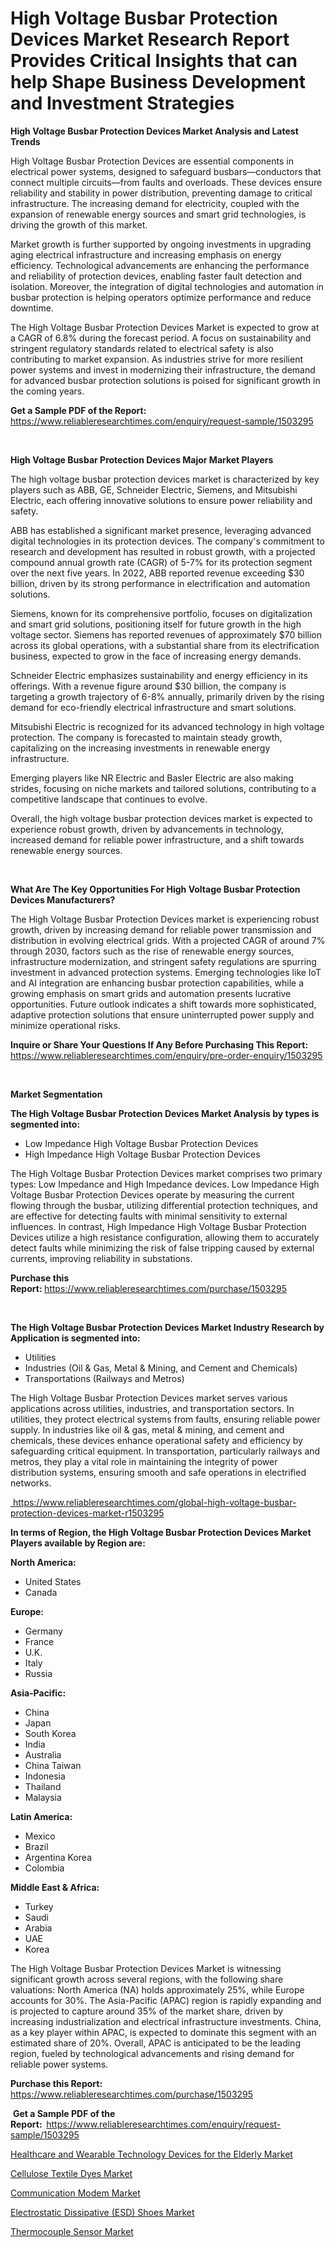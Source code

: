 <p><h1>High Voltage Busbar Protection Devices Market Research Report Provides Critical Insights that can help Shape Business Development and Investment Strategies</h1></p><p><strong>High Voltage Busbar Protection Devices Market Analysis and Latest Trends</strong></p>
<p><p>High Voltage Busbar Protection Devices are essential components in electrical power systems, designed to safeguard busbars—conductors that connect multiple circuits—from faults and overloads. These devices ensure reliability and stability in power distribution, preventing damage to critical infrastructure. The increasing demand for electricity, coupled with the expansion of renewable energy sources and smart grid technologies, is driving the growth of this market. </p><p>Market growth is further supported by ongoing investments in upgrading aging electrical infrastructure and increasing emphasis on energy efficiency. Technological advancements are enhancing the performance and reliability of protection devices, enabling faster fault detection and isolation. Moreover, the integration of digital technologies and automation in busbar protection is helping operators optimize performance and reduce downtime.</p><p>The High Voltage Busbar Protection Devices Market is expected to grow at a CAGR of 6.8% during the forecast period. A focus on sustainability and stringent regulatory standards related to electrical safety is also contributing to market expansion. As industries strive for more resilient power systems and invest in modernizing their infrastructure, the demand for advanced busbar protection solutions is poised for significant growth in the coming years.</p></p>
<p><strong>Get a Sample PDF of the Report:&nbsp;</strong> <a href="https://www.reliableresearchtimes.com/enquiry/request-sample/1503295?utm_campaign=1266&utm_medium=2&utm_source=Github&utm_content=ia&utm_term=27092024&utm_id=high-voltage-busbar-protection-devices">https://www.reliableresearchtimes.com/enquiry/request-sample/1503295</a></p>
<p>&nbsp;</p>
<p><strong>High Voltage Busbar Protection Devices Major Market Players</strong></p>
<p><p>The high voltage busbar protection devices market is characterized by key players such as ABB, GE, Schneider Electric, Siemens, and Mitsubishi Electric, each offering innovative solutions to ensure power reliability and safety. </p><p>ABB has established a significant market presence, leveraging advanced digital technologies in its protection devices. The company's commitment to research and development has resulted in robust growth, with a projected compound annual growth rate (CAGR) of 5-7% for its protection segment over the next five years. In 2022, ABB reported revenue exceeding $30 billion, driven by its strong performance in electrification and automation solutions.</p><p>Siemens, known for its comprehensive portfolio, focuses on digitalization and smart grid solutions, positioning itself for future growth in the high voltage sector. Siemens has reported revenues of approximately $70 billion across its global operations, with a substantial share from its electrification business, expected to grow in the face of increasing energy demands.</p><p>Schneider Electric emphasizes sustainability and energy efficiency in its offerings. With a revenue figure around $30 billion, the company is targeting a growth trajectory of 6-8% annually, primarily driven by the rising demand for eco-friendly electrical infrastructure and smart solutions.</p><p>Mitsubishi Electric is recognized for its advanced technology in high voltage protection. The company is forecasted to maintain steady growth, capitalizing on the increasing investments in renewable energy infrastructure.</p><p>Emerging players like NR Electric and Basler Electric are also making strides, focusing on niche markets and tailored solutions, contributing to a competitive landscape that continues to evolve.</p><p>Overall, the high voltage busbar protection devices market is expected to experience robust growth, driven by advancements in technology, increased demand for reliable power infrastructure, and a shift towards renewable energy sources.</p></p>
<p>&nbsp;</p>
<p><strong>What Are The Key Opportunities For High Voltage Busbar Protection Devices Manufacturers?</strong></p>
<p><p>The High Voltage Busbar Protection Devices market is experiencing robust growth, driven by increasing demand for reliable power transmission and distribution in evolving electrical grids. With a projected CAGR of around 7% through 2030, factors such as the rise of renewable energy sources, infrastructure modernization, and stringent safety regulations are spurring investment in advanced protection systems. Emerging technologies like IoT and AI integration are enhancing busbar protection capabilities, while a growing emphasis on smart grids and automation presents lucrative opportunities. Future outlook indicates a shift towards more sophisticated, adaptive protection solutions that ensure uninterrupted power supply and minimize operational risks.</p></p>
<p><strong>Inquire or Share Your Questions If Any Before Purchasing This Report:</strong> <a href="https://www.reliableresearchtimes.com/enquiry/pre-order-enquiry/1503295?utm_campaign=1266&utm_medium=2&utm_source=Github&utm_content=ia&utm_term=27092024&utm_id=high-voltage-busbar-protection-devices">https://www.reliableresearchtimes.com/enquiry/pre-order-enquiry/1503295</a></p>
<p>&nbsp;</p>
<p><strong>Market Segmentation</strong></p>
<p><strong>The High Voltage Busbar Protection Devices Market Analysis by types is segmented into:</strong></p>
<p><ul><li>Low Impedance High Voltage Busbar Protection Devices</li><li>High Impedance High Voltage Busbar Protection Devices</li></ul></p>
<p><p>The High Voltage Busbar Protection Devices market comprises two primary types: Low Impedance and High Impedance devices. Low Impedance High Voltage Busbar Protection Devices operate by measuring the current flowing through the busbar, utilizing differential protection techniques, and are effective for detecting faults with minimal sensitivity to external influences. In contrast, High Impedance High Voltage Busbar Protection Devices utilize a high resistance configuration, allowing them to accurately detect faults while minimizing the risk of false tripping caused by external currents, improving reliability in substations.</p></p>
<p><strong>Purchase this Report:&nbsp;</strong><a href="https://www.reliableresearchtimes.com/purchase/1503295?utm_campaign=1266&utm_medium=2&utm_source=Github&utm_content=ia&utm_term=27092024&utm_id=high-voltage-busbar-protection-devices">https://www.reliableresearchtimes.com/purchase/1503295</a></p>
<p>&nbsp;</p>
<p><strong>The High Voltage Busbar Protection Devices Market Industry Research by Application is segmented into:</strong></p>
<p><ul><li>Utilities</li><li>Industries (Oil & Gas, Metal & Mining, and Cement and Chemicals)</li><li>Transportations (Railways and Metros)</li></ul></p>
<p><p>The High Voltage Busbar Protection Devices market serves various applications across utilities, industries, and transportation sectors. In utilities, they protect electrical systems from faults, ensuring reliable power supply. In industries like oil & gas, metal & mining, and cement and chemicals, these devices enhance operational safety and efficiency by safeguarding critical equipment. In transportation, particularly railways and metros, they play a vital role in maintaining the integrity of power distribution systems, ensuring smooth and safe operations in electrified networks.</p></p>
<p><a href="https://www.reliableresearchtimes.com/global-high-voltage-busbar-protection-devices-market-r1503295?utm_campaign=1266&utm_medium=2&utm_source=Github&utm_content=ia&utm_term=27092024&utm_id=high-voltage-busbar-protection-devices">&nbsp;https://www.reliableresearchtimes.com/global-high-voltage-busbar-protection-devices-market-r1503295</a></p>
<p><strong>In terms of Region, the High Voltage Busbar Protection Devices Market Players available by Region are:</strong></p>
<p>
    <p> <strong> North America: </strong>
        <ul>
            <li>United States</li>
            <li>Canada</li>
        </ul>
        </p> 
    <p> <strong> Europe: </strong>
        <ul>
            <li>Germany</li>
            <li>France</li>
            <li>U.K.</li>
            <li>Italy</li>
            <li>Russia</li>
        </ul>
        </p> 
    <p> <strong> Asia-Pacific: </strong>
        <ul>
            <li>China</li>
            <li>Japan</li>
            <li>South Korea</li>
            <li>India</li>
            <li>Australia</li>
            <li>China Taiwan</li>
            <li>Indonesia</li>
            <li>Thailand</li>
            <li>Malaysia</li>
        </ul>
        </p> 
    <p> <strong> Latin America: </strong>
        <ul>
            <li>Mexico</li>
            <li>Brazil</li>
            <li>Argentina Korea</li>
            <li>Colombia</li>
        </ul>
        </p> 
    <p> <strong> Middle East & Africa: </strong>
        <ul>
            <li>Turkey</li>
            <li>Saudi</li>
            <li>Arabia</li>
            <li>UAE</li>
            <li>Korea</li>
        </ul>
    </p>
    </p>
<p><p>The High Voltage Busbar Protection Devices Market is witnessing significant growth across several regions, with the following share valuations: North America (NA) holds approximately 25%, while Europe accounts for 30%. The Asia-Pacific (APAC) region is rapidly expanding and is projected to capture around 35% of the market share, driven by increasing industrialization and electrical infrastructure investments. China, as a key player within APAC, is expected to dominate this segment with an estimated share of 20%. Overall, APAC is anticipated to be the leading region, fueled by technological advancements and rising demand for reliable power systems.</p></p>
<p><strong>Purchase this Report: </strong><a href="https://www.reliableresearchtimes.com/purchase/1503295?utm_campaign=1266&utm_medium=2&utm_source=Github&utm_content=ia&utm_term=27092024&utm_id=high-voltage-busbar-protection-devices">https://www.reliableresearchtimes.com/purchase/1503295</a></p>
<p>&nbsp;<strong>Get a Sample PDF of the Report:&nbsp;&nbsp;</strong><a href="https://www.reliableresearchtimes.com/enquiry/request-sample/1503295?utm_campaign=1266&utm_medium=2&utm_source=Github&utm_content=ia&utm_term=27092024&utm_id=high-voltage-busbar-protection-devices">https://www.reliableresearchtimes.com/enquiry/request-sample/1503295</a></p>
<p><strong></strong></p>
<p><p><a href="https://issuu.com/reportprime-2/docs/healthcare-and-wearable-technology-_7e7b4d746af9be?utm_campaign=1266&utm_medium=2&utm_source=Github&utm_content=ia&utm_term=27092024&utm_id=high-voltage-busbar-protection-devices">Healthcare and Wearable Technology Devices for the Elderly Market</a></p><p><a href="https://github.com/prosalinda88/Market-Research-Report-List-6/blob/main/cellulose-textile-dyes-market.md?utm_campaign=1266&utm_medium=2&utm_source=Github&utm_content=ia&utm_term=27092024&utm_id=high-voltage-busbar-protection-devices">Cellulose Textile Dyes Market</a></p><p><a href="https://www.linkedin.com/pulse/communication-modem-market-forecast-global-trends-analysis-scxse?trackingId=2p4D5oXaQvSf4Dz26QnhOA%3D%3D&utm_campaign=1266&utm_medium=2&utm_source=Github&utm_content=ia&utm_term=27092024&utm_id=high-voltage-busbar-protection-devices">Communication Modem Market</a></p><p><a href="https://issuu.com/reportprime-2/docs/electrostatic-dissipative-esd-shoes_91695c8cc039e4?utm_campaign=1266&utm_medium=2&utm_source=Github&utm_content=ia&utm_term=27092024&utm_id=high-voltage-busbar-protection-devices">Electrostatic Dissipative (ESD) Shoes Market</a></p><p><a href="https://www.linkedin.com/pulse/thermocouple-sensor-market-share-size-trends-industry-05fcc?trackingId=7UmuBAHARiS58tcxmaZ8jg%3D%3D&utm_campaign=1266&utm_medium=2&utm_source=Github&utm_content=ia&utm_term=27092024&utm_id=high-voltage-busbar-protection-devices">Thermocouple Sensor Market</a></p></p>